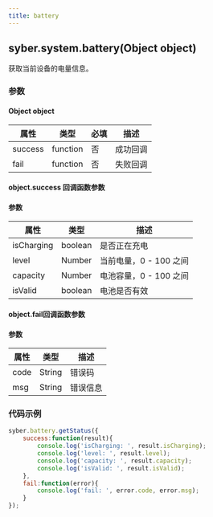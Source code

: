 ```yaml
---
title: battery
---
```


## syber.system.battery(Object object)

获取当前设备的电量信息。

<!-- 支持`Promise` 使用。 -->

### 参数

#### Object object

| 属性    | 类型     | 必填 | 描述                                                         |
| ------- | -------- | -------- | ------------------------------------------------------------ |
| success | function | 否       | 成功回调                                       |
| fail    | function | 否       | 失败回调                                       |


#### object.success 回调函数参数
#### 参数
| 属性           | 类型      | 描述                                 |
| -------------- | ------   | ------------------------------------|
| isCharging     | boolean  | 是否正在充电                          |
| level          | Number   | 当前电量，0 - 100 之间                 |
| capacity       | Number   | 电池容量，0 - 100 之间                 |
| isValid        | boolean  | 电池是否有效                          |

#### object.fail回调函数参数
#### 参数
| 属性 | 类型   | 描述     |
| ---- | ------ | -------- |
| code | String | 错误码   |
| msg  | String | 错误信息 |


### 代码示例
```js
syber.battery.getStatus({
	success:function(result){
        console.log('isCharging: ', result.isCharging);
        console.log('level: ', result.level);
        console.log('capacity: ', result.capacity);
        console.log('isValid: ', result.isValid);
    },
    fail:function(error){
        console.log('fail: ', error.code, error.msg);
    }
});
```

